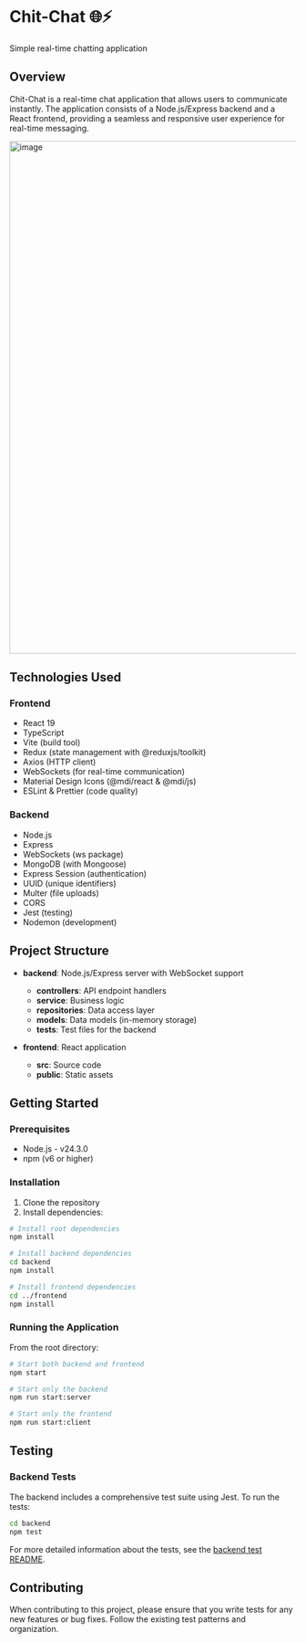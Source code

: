 # Chit-Chat 🌐⚡

Simple real-time chatting application

## Overview

Chit-Chat is a real-time chat application that allows users to communicate instantly. The application consists of a Node.js/Express backend and a React frontend, providing a seamless and responsive user experience for real-time messaging.

<img width="1717" height="898" alt="image" src="https://github.com/user-attachments/assets/bddcdcac-da39-42bf-9eb0-5bbb7984eb9e" />


## Technologies Used

### Frontend
- React 19
- TypeScript
- Vite (build tool)
- Redux (state management with @reduxjs/toolkit)
- Axios (HTTP client)
- WebSockets (for real-time communication)
- Material Design Icons (@mdi/react & @mdi/js)
- ESLint & Prettier (code quality)

### Backend
- Node.js
- Express
- WebSockets (ws package)
- MongoDB (with Mongoose)
- Express Session (authentication)
- UUID (unique identifiers)
- Multer (file uploads)
- CORS
- Jest (testing)
- Nodemon (development)

## Project Structure

- **backend**: Node.js/Express server with WebSocket support
  - **controllers**: API endpoint handlers
  - **service**: Business logic
  - **repositories**: Data access layer
  - **models**: Data models (in-memory storage)
  - **__tests__**: Test files for the backend

- **frontend**: React application
  - **src**: Source code
  - **public**: Static assets

## Getting Started

### Prerequisites

- Node.js - v24.3.0
- npm (v6 or higher)

### Installation

1. Clone the repository
2. Install dependencies:

```bash
# Install root dependencies
npm install

# Install backend dependencies
cd backend
npm install

# Install frontend dependencies
cd ../frontend
npm install
```

### Running the Application

From the root directory:

```bash
# Start both backend and frontend
npm start

# Start only the backend
npm run start:server

# Start only the frontend
npm run start:client
```

## Testing

### Backend Tests

The backend includes a comprehensive test suite using Jest. To run the tests:

```bash
cd backend
npm test
```

For more detailed information about the tests, see the [backend test README](backend/__tests__/README.md).

## Contributing

When contributing to this project, please ensure that you write tests for any new features or bug fixes. Follow the existing test patterns and organization.
